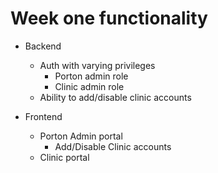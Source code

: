 # Week one functionality

- Backend

  - Auth with varying privileges
    - Porton admin role
    - Clinic admin role
  - Ability to add/disable clinic accounts

- Frontend
  - Porton Admin portal
    - Add/Disable Clinic accounts
  - Clinic portal
